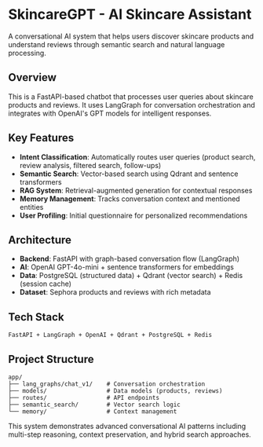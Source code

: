 # SkincareGPT - AI Skincare Assistant

A conversational AI system that helps users discover skincare products and understand reviews through semantic search and natural language processing.

## Overview

This is a FastAPI-based chatbot that processes user queries about skincare products and reviews. It uses LangGraph for conversation orchestration and integrates with OpenAI's GPT models for intelligent responses.

## Key Features

- **Intent Classification**: Automatically routes user queries (product search, review analysis, filtered search, follow-ups)
- **Semantic Search**: Vector-based search using Qdrant and sentence transformers
- **RAG System**: Retrieval-augmented generation for contextual responses
- **Memory Management**: Tracks conversation context and mentioned entities
- **User Profiling**: Initial questionnaire for personalized recommendations

## Architecture

- **Backend**: FastAPI with graph-based conversation flow (LangGraph)
- **AI**: OpenAI GPT-4o-mini + sentence transformers for embeddings
- **Data**: PostgreSQL (structured data) + Qdrant (vector search) + Redis (session cache)
- **Dataset**: Sephora products and reviews with rich metadata

## Tech Stack

```
FastAPI + LangGraph + OpenAI + Qdrant + PostgreSQL + Redis
```

## Project Structure

```
app/
├── lang_graphs/chat_v1/    # Conversation orchestration
├── models/                 # Data models (products, reviews)
├── routes/                 # API endpoints
├── semantic_search/        # Vector search logic
└── memory/                 # Context management
```

This system demonstrates advanced conversational AI patterns including multi-step reasoning, context preservation, and hybrid search approaches.